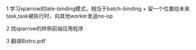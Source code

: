 1 学习sparrow的late-binding模式，相当于batch-binding + 留一个位置给未来task,task被执行时，向其他worker发送no-op

2 找sparrow的样例前端应用程序 

3 翻译Bistro.pdf
